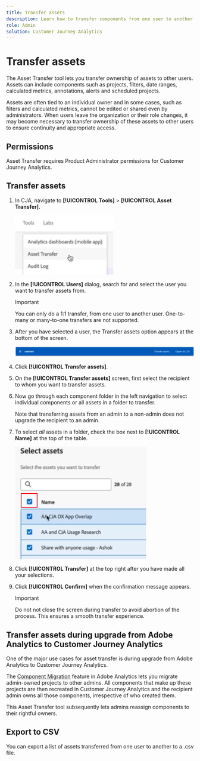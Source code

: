 ```yaml
---
title: Transfer assets
description: Learn how to transfer components from one user to another
role: Admin
solution: Customer Journey Analytics
---
```


# Transfer assets

The Asset Transfer tool lets you transfer ownership of assets to other users. Assets can include components such as projects, filters, date ranges, calculated metrics, annotations, alerts and scheduled projects.

Assets are often tied to an individual owner and in some cases, such as filters and calculated metrics, cannot be edited or shared even by administrators. When users leave the organization or their role changes, it may become necessary to transfer ownership of these assets to other users to ensure continuity and appropriate access. 

## Permissions

Asset Transfer requires Product Administrator permissions for Customer Journey Analytics.

## Transfer assets

1. In CJA, navigate to **[!UICONTROL Tools]** > **[!UICONTROL Asset Transfer]**.

    ![Asset transfer menu item](/help/tools/asset-transfer/assets/asset-transfer.png)

1. In the **[!UICONTROL Users]** dialog, search for and select the user you want to transfer assets from. 

    >[!IMPORTANT]
    >
    >You can only do a 1:1 transfer, from one user to another user. One-to-many or many-to-one transfers are not supported.


1. After you have selected a user, the Transfer assets option appears at the bottom of the screen.

    ![menu option](/help/tools/asset-transfer/assets/after-selection.png)

1. Click **[!UICONTROL Transfer assets]**.

1. On the **[!UICONTROL Transfer assets]** screen, first select the recipient to whom you want to transfer assets.

1. Now go through each component folder in the left navigation to select individual components or all assets in a folder to transfer.

    Note that transferring assets from an admin to a non-admin does not upgrade the recipient to an admin. 

1. To select _all_ assets in a folder, check the box next to **[!UICONTROL Name]** at the top of the table.

    ![select assets to transfer](/help/tools/asset-transfer/assets/select-assets.png)

1. Click **[!UICONTROL Transfer]** at the top right after you have made all your selections.

1. Click **[!UICONTROL Confirm]** when the confirmation message appears.

    >[!IMPORTANT]
    >
    >Do not not close the screen during transfer to avoid abortion of the process. This ensures a smooth transfer experience.

## Transfer assets during upgrade from Adobe Analytics to Customer Journey Analytics

One of the major use cases for asset transfer is during upgrade from Adobe Analytics to Customer Journey Analytics. 

The [Component Migration](https://experienceleague.adobe.com/en/docs/analytics/admin/admin-tools/component-migration/component-migration) feature in Adobe Analytics lets you migrate admin-owned projects to other admins. All components that make up these projects are then recreated in Customer Journey Analytics and the recipient admin owns all those components, irrespective of who created them.

This Asset Transfer tool subsequently lets admins reassign components to their rightful owners.

## Export to CSV

You can export a list of assets transferred from one user to another to a .csv file.

<!---## Unknown users

All previously deleted users appear under one unknown user entry, along with all their orphan components. These components can be transferred to a new recipient. This feature will be available in January.-->